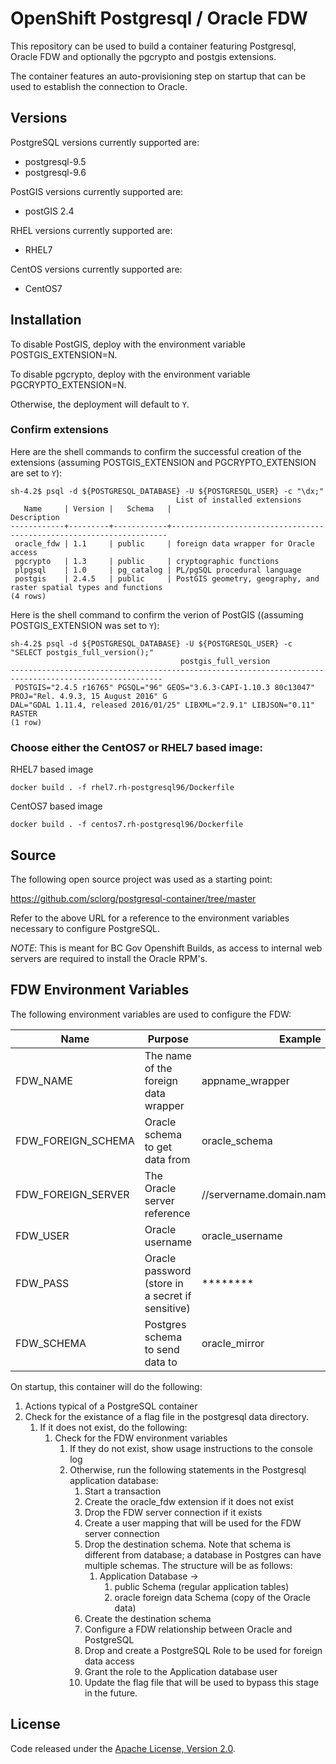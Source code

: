 # OpenShift Postgresql / Oracle FDW #
This repository can be used to build a container featuring Postgresql, Oracle FDW and optionally the pgcrypto and postgis extensions.

The container features an auto-provisioning step on startup that can be used to establish the connection to Oracle.  

## Versions ##
PostgreSQL versions currently supported are:

- postgresql-9.5
- postgresql-9.6

PostGIS versions currently supported are:
- postGIS 2.4

RHEL versions currently supported are:
- RHEL7

CentOS versions currently supported are:
- CentOS7

## Installation ## 

To disable PostGIS, deploy with the environment variable POSTGIS_EXTENSION=N.

To disable pgcrypto, deploy with the environment variable PGCRYPTO_EXTENSION=N.

Otherwise, the deployment will default to `Y`.

### Confirm extensions ### 

Here are the shell commands to confirm the successful creation of the extensions (assuming POSTGIS_EXTENSION and
PGCRYPTO_EXTENSION are set to `Y`):
```
sh-4.2$ psql -d ${POSTGRESQL_DATABASE} -U ${POSTGRESQL_USER} -c "\dx;"
                                     List of installed extensions
   Name     | Version |   Schema   |                             Description
------------+---------+------------+---------------------------------------------------------------------
 oracle_fdw | 1.1     | public     | foreign data wrapper for Oracle access
 pgcrypto   | 1.3     | public     | cryptographic functions
 plpgsql    | 1.0     | pg_catalog | PL/pgSQL procedural language
 postgis    | 2.4.5   | public     | PostGIS geometry, geography, and raster spatial types and functions
(4 rows)
```

Here is the shell command to confirm the verion of PostGIS ((assuming POSTGIS_EXTENSION was set to `Y`):
```
sh-4.2$ psql -d ${POSTGRESQL_DATABASE} -U ${POSTGRESQL_USER} -c "SELECT postgis_full_version();"
                                      postgis_full_version
--------------------------------------------------------------------------------------------------------
 POSTGIS="2.4.5 r16765" PGSQL="96" GEOS="3.6.3-CAPI-1.10.3 80c13047" PROJ="Rel. 4.9.3, 15 August 2016" G
DAL="GDAL 1.11.4, released 2016/01/25" LIBXML="2.9.1" LIBJSON="0.11" RASTER
(1 row)
```

### Choose either the CentOS7 or RHEL7 based image: ###

RHEL7 based image

```
docker build . -f rhel7.rh-postgresql96/Dockerfile
```

CentOS7 based image

```
docker build . -f centos7.rh-postgresql96/Dockerfile
```

## Source ##

The following open source project was used as a starting point:

https://github.com/sclorg/postgresql-container/tree/master

Refer to the above URL for a reference to the environment variables necessary to configure PostgreSQL.

*NOTE*: This is meant for BC Gov Openshift Builds, as access to internal web servers are required to install the Oracle RPM's.

## FDW Environment Variables ##

The following environment variables are used to configure the FDW:

| Name | Purpose | Example |
| ---- | ------- | ------- |
| FDW_NAME | The name of the foreign data wrapper | appname_wrapper |
| FDW_FOREIGN_SCHEMA | Oracle schema to get data from | oracle_schema |
| FDW_FOREIGN_SERVER | The Oracle server reference |  //servername.domain.name/schemaname |
| FDW_USER | Oracle username | oracle_username |
| FDW_PASS | Oracle password (store in a secret if sensitive) | ******** |
| FDW_SCHEMA | Postgres schema to send data to | oracle_mirror |

On startup, this container will do the following:

1. Actions typical of a PostgreSQL container
2. Check for the existance of a flag file in the postgresql data directory. 
	1. If it does not exist, do the following:
		1. Check for the FDW environment variables
			1. If they do not exist, show usage instructions to the console log
			2. Otherwise, run the following statements in the Postgresql application database:
				1. Start a transaction
				2. Create the oracle_fdw extension if it does not exist
				3. Drop the FDW server connection if it exists
                4. Create a user mapping that will be used for the FDW server connection
                5. Drop the destination schema.  Note that schema is different from database; a database in Postgres can have multiple schemas.  The structure will be as follows:
	                1. Application Database ->
		                1. public Schema (regular application tables)
		                2. oracle foreign data Schema (copy of the Oracle data)
				6. Create the destination schema
				7. Configure a FDW relationship between Oracle and PostgreSQL
				8. Drop and create a PostgreSQL Role to be used for foreign data access
				9. Grant the role to the Application database user
				10. Update the flag file that will be used to bypass this stage in the future.


## License

Code released under the [Apache License, Version 2.0](https://www.apache.org/licenses/LICENSE-2.0).


